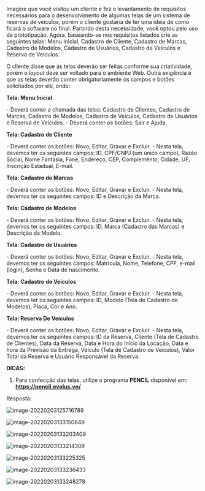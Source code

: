 Imagine que você visitou um cliente e fez o levantamento de requisitos necessários para o desenvolvimento de algumas telas de um sistema de reservas de veículos, porém o cliente gostaria de ter uma ideia de como ficará o software no final. Partindo desta necessidade, você optou pelo uso da prototipação. Agora, baseando-se nos requisitos listados crie as seguintes telas: Menu Inicial, Cadastro de Cliente, Cadastro de Marcas, Cadastro de Modelos, Cadastro de Usuários, Cadastro de Veículos e Reserva de Veículos.

O cliente disse que as telas deverão ser feitas conforme sua criatividade, porém o *layout* deve ser voltado para o ambiente Web. Outra exigência é que as telas deverão conter obrigatoriamente os campos e botões solicitados por ele, onde:
​

**Tela: Menu Inicial**

\- Deverá conter a chamada das telas: Cadastro de Clientes, Cadastro de Marcas, Cadastro de Modelos, Cadastro de Veículos, Cadastro de Usuários e Reserva de Veículos.
\- Deverá conter os botões: Sair e Ajuda.

**Tela: Cadastro de Cliente**

\- Deverá conter os botões: Novo, Editar, Gravar e Excluir.
\- Nesta tela, devemos ter os seguintes campos: ID, CPF/CNPJ (um único campo), Razão Social, Nome Fantasia, Fone, Endereço, CEP, Complemento, Cidade, UF, Inscrição Estadual, E-mail.


**Tela: Cadastro de Marcas**

\- Deverá conter os botões: Novo, Editar, Gravar e Excluir.
\- Nesta tela, devemos ter os seguintes campos: ID e Descrição da Marca.
 

**Tela: Cadastro de Modelos**

\- Deverá conter os botões: Novo, Editar, Gravar e Excluir.
\- Nesta tela, devemos ter os seguintes campos: ID, Marca (Cadastro das Marcas) e Descrição da Modelo.


​**Tela: Cadastro de Usuários**

\- Deverá conter os botões: Novo, Editar, Gravar e Excluir.
\- Nesta tela, devemos ter os seguintes campos: Matricula, Nome, Telefone, CPF, e-mail (login), Senha e Data de nascimento.


**Tela: Cadastro de Veículos**

\- Deverá conter os botões: Novo, Editar, Gravar e Excluir.
\- Nesta tela, devemos ter os seguintes campos: ID, Modelo (Tela de Cadastro de Modelos), Placa, Cor e Ano.
​

**Tela: Reserva De Veículos**

\- Deverá conter os botões: Novo, Editar, Gravar e Excluir.
\- Nesta tela, devemos ter os seguintes campos: ID da Reserva, Cliente (Tela de Cadastro de Clientes), Data da Reserva, Data e Hora do Início da Locação, Data e hora da Previsão da Entrega, Veículo (Tela de Cadastro de Veículos), Valor Total da Reserva e Usuário Responsável da Reserva.


**DICAS:**

1) Para confecção das telas, utilize o programa **PENCIL** disponível em: **https://pencil.evolus.vn/**







Resposta:



![image-20220203125716789](C:\Users\maiqu\AppData\Roaming\Typora\typora-user-images\image-20220203125716789.png)







![image-20220203133150849](C:\Users\maiqu\AppData\Roaming\Typora\typora-user-images\image-20220203133150849.png)







![image-20220203133203409](C:\Users\maiqu\AppData\Roaming\Typora\typora-user-images\image-20220203133203409.png)







![image-20220203133214309](C:\Users\maiqu\AppData\Roaming\Typora\typora-user-images\image-20220203133214309.png)







![image-20220203133225325](C:\Users\maiqu\AppData\Roaming\Typora\typora-user-images\image-20220203133225325.png)





![image-20220203133236433](C:\Users\maiqu\AppData\Roaming\Typora\typora-user-images\image-20220203133236433.png)





![image-20220203133248278](C:\Users\maiqu\AppData\Roaming\Typora\typora-user-images\image-20220203133248278.png)





